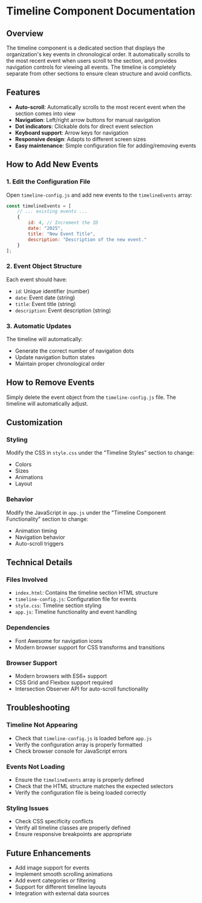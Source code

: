 # Timeline Component Documentation

## Overview
The timeline component is a dedicated section that displays the organization's key events in chronological order. It automatically scrolls to the most recent event when users scroll to the section, and provides navigation controls for viewing all events. The timeline is completely separate from other sections to ensure clean structure and avoid conflicts.

## Features
- **Auto-scroll**: Automatically scrolls to the most recent event when the section comes into view
- **Navigation**: Left/right arrow buttons for manual navigation
- **Dot indicators**: Clickable dots for direct event selection
- **Keyboard support**: Arrow keys for navigation
- **Responsive design**: Adapts to different screen sizes
- **Easy maintenance**: Simple configuration file for adding/removing events

## How to Add New Events

### 1. Edit the Configuration File
Open `timeline-config.js` and add new events to the `timelineEvents` array:

```javascript
const timelineEvents = [
    // ... existing events ...
    {
        id: 4, // Increment the ID
        date: "2025",
        title: "New Event Title",
        description: "Description of the new event."
    }
];
```

### 2. Event Object Structure
Each event should have:
- `id`: Unique identifier (number)
- `date`: Event date (string)
- `title`: Event title (string)
- `description`: Event description (string)

### 3. Automatic Updates
The timeline will automatically:
- Generate the correct number of navigation dots
- Update navigation button states
- Maintain proper chronological order

## How to Remove Events

Simply delete the event object from the `timeline-config.js` file. The timeline will automatically adjust.

## Customization

### Styling
Modify the CSS in `style.css` under the "Timeline Styles" section to change:
- Colors
- Sizes
- Animations
- Layout

### Behavior
Modify the JavaScript in `app.js` under the "Timeline Component Functionality" section to change:
- Animation timing
- Navigation behavior
- Auto-scroll triggers

## Technical Details

### Files Involved
- `index.html`: Contains the timeline section HTML structure
- `timeline-config.js`: Configuration file for events
- `style.css`: Timeline section styling
- `app.js`: Timeline functionality and event handling

### Dependencies
- Font Awesome for navigation icons
- Modern browser support for CSS transforms and transitions

### Browser Support
- Modern browsers with ES6+ support
- CSS Grid and Flexbox support required
- Intersection Observer API for auto-scroll functionality

## Troubleshooting

### Timeline Not Appearing
- Check that `timeline-config.js` is loaded before `app.js`
- Verify the configuration array is properly formatted
- Check browser console for JavaScript errors

### Events Not Loading
- Ensure the `timelineEvents` array is properly defined
- Check that the HTML structure matches the expected selectors
- Verify the configuration file is being loaded correctly

### Styling Issues
- Check CSS specificity conflicts
- Verify all timeline classes are properly defined
- Ensure responsive breakpoints are appropriate

## Future Enhancements
- Add image support for events
- Implement smooth scrolling animations
- Add event categories or filtering
- Support for different timeline layouts
- Integration with external data sources
